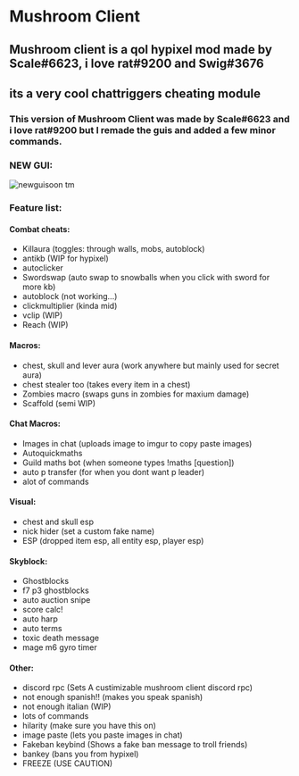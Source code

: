 # Mushroom Client

## Mushroom client is a qol hypixel mod made by Scale#6623, i love rat#9200 and Swig#3676
## its a very cool chattriggers cheating module
### This version of Mushroom Client was made by Scale#6623 and i love rat#9200 but I remade the guis and added a few minor commands.
### NEW GUI:
![newguisoon tm](https://cdn.discordapp.com/attachments/982005386083205151/1049462019784458260/image.png)
### Feature list: 

#### Combat cheats:
- Killaura (toggles: through walls, mobs, autoblock)
- antikb (WIP for hypixel)
- autoclicker
- Swordswap (auto swap to snowballs when you click with sword for more kb)
- autoblock (not working...)
- clickmultiplier (kinda mid)
- vclip (WIP)
- Reach (WIP)
#### Macros:
- chest, skull and lever aura (work anywhere but mainly used for secret aura)
- chest stealer too (takes every item in a chest)
- Zombies macro (swaps guns in zombies for maxium damage)
- Scaffold (semi WIP)
#### Chat Macros:
- Images in chat (uploads image to imgur to copy paste images)
- Autoquickmaths 
- Guild maths bot (when someone types !maths [question])
- auto p transfer (for when you dont want p leader)
- alot of commands
#### Visual:
- chest and skull esp 
- nick hider (set a custom fake name)
- ESP (dropped item esp, all entity esp, player esp)
#### Skyblock:
- Ghostblocks
- f7 p3 ghostblocks
- auto auction snipe
- score calc!
- auto harp
- auto terms
- toxic death message
- mage m6 gyro timer
#### Other:
- discord rpc (Sets A custimizable mushroom client discord rpc)
- not enough spanish!! (makes you speak spanish)
- not enough italian (WIP)
- lots of commands
- hilarity (make sure you have this on)
- image paste (lets you paste images in chat)
- Fakeban keybind (Shows a fake ban message to troll friends)
- bankey (bans you from hypixel)
- FREEZE (USE CAUTION)
